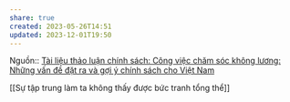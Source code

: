 ```yaml
---
share: true
created: 2023-05-26T14:51
updated: 2023-12-01T19:50
---
```

Nguồn:: [Tài liệu thảo luận chính sách: Công việc chăm sóc không lương: Những vấn đề đặt ra và gợi ý chính sách cho Việt Nam](https://vietnam.un.org/sites/default/files/2019-08/Unpaid_Care_and_Domestic_Work_-_Tieng_Viet.pdf)

[[Sự tập trung làm ta không thấy được bức tranh tổng thể]] 